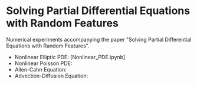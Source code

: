 # Solving Partial Differential Equations with Random Features

Numerical experiments accompanying the paper "Solving Partial Differential Equations with Random Features".

- Nonlinear Elliptic PDE: [Nonlinear_PDE.ipynb]
- Nonlinear Poisson PDE:
- Allen-Cahn Equation:
- Advection-Diffusion Equation:

